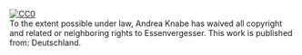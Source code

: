 [![CC0](http://i.creativecommons.org/p/zero/1.0/88x31.png)](http://creativecommons.org/publicdomain/zero/1.0/)\
 To the extent possible under law, <span resource="[_:publisher]"
rel="dct:publisher"> <span property="dct:title">Andrea
Knabe</span></span> has waived all copyright and related or neighboring
rights to <span property="dct:title">Essenvergesser</span>. This work is
published from: <span property="vcard:Country" datatype="dct:ISO3166"
content="DE" about="[_:publisher]"> Deutschland</span>.
